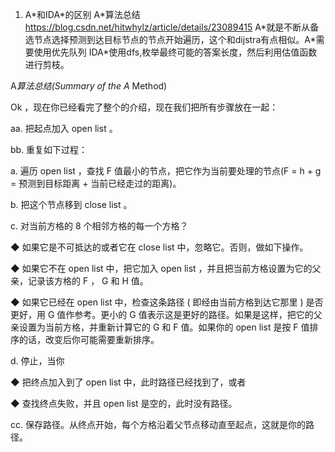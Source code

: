 1. A\*和IDA\*的区别
A\*算法总结 https://blog.csdn.net/hitwhylz/article/details/23089415 
A\*就是不断从备选节点选择预测到达目标节点的节点开始遍历，这个和dijstra有点相似。A\*需要使用优先队列
IDA\*使用dfs,枚举最终可能的答案长度，然后利用估值函数进行剪枝。




A*算法总结(Summary of the A* Method)

Ok ，现在你已经看完了整个的介绍，现在我们把所有步骤放在一起：

aa.         把起点加入 open list 。

bb.         重复如下过程：

a.         遍历 open list ，查找 F 值最小的节点，把它作为当前要处理的节点(F = h + g  = 预测到目标距离 + 当前已经走过的距离)。

b.         把这个节点移到 close list 。

c.         对当前方格的 8 个相邻方格的每一个方格？

◆     如果它是不可抵达的或者它在 close list 中，忽略它。否则，做如下操作。

◆     如果它不在 open list 中，把它加入 open list ，并且把当前方格设置为它的父亲，记录该方格的 F ， G 和 H 值。

◆     如果它已经在 open list 中，检查这条路径 ( 即经由当前方格到达它那里 ) 是否更好，用 G 值作参考。更小的 G 值表示这是更好的路径。如果是这样，把它的父亲设置为当前方格，并重新计算它的 G 和 F 值。如果你的 open list 是按 F 值排序的话，改变后你可能需要重新排序。

d.         停止，当你

◆     把终点加入到了 open list 中，此时路径已经找到了，或者

◆     查找终点失败，并且 open list 是空的，此时没有路径。

cc.         保存路径。从终点开始，每个方格沿着父节点移动直至起点，这就是你的路径。
